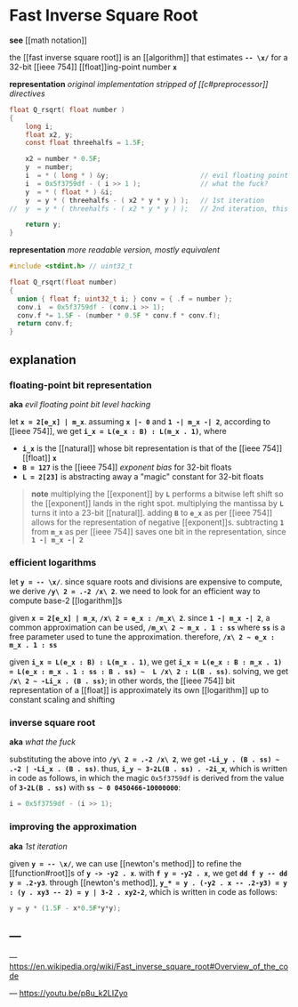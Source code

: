# Fast Inverse Square Root

**see** [[math notation]]

the [[fast inverse square root]] is an [[algorithm]] that estimates **`-- \x/`** for a 32-bit [[ieee 754]] [[float]]ing-point number **`x`**

**representation** _original implementation stripped of [[c#preprocessor]] directives_

```c
float Q_rsqrt( float number )
{
    long i;
    float x2, y;
    const float threehalfs = 1.5F;

    x2 = number * 0.5F;
    y  = number;
    i  = * ( long * ) &y;                       // evil floating point bit level hacking
    i  = 0x5f3759df - ( i >> 1 );               // what the fuck?
    y  = * ( float * ) &i;
    y  = y * ( threehalfs - ( x2 * y * y ) );   // 1st iteration
//	y  = y * ( threehalfs - ( x2 * y * y ) );   // 2nd iteration, this can be removed

    return y;
}
```

**representation** _more readable version, mostly equivalent_

```c
#include <stdint.h> // uint32_t

float Q_rsqrt(float number)
{
  union { float f; uint32_t i; } conv = { .f = number };
  conv.i  = 0x5f3759df - (conv.i >> 1);
  conv.f *= 1.5F - (number * 0.5F * conv.f * conv.f);
  return conv.f;
}
```

## explanation

### floating-point bit representation

**aka** _evil floating point bit level hacking_

let **`x = 2[e_x] | m_x`**. assuming **`x |- 0`** and **`1 -| m_x -| 2`**, according to [[ieee 754]], we get **`i_x = L(e_x : B) : L(m_x . 1)`**, where

- **`i_x`** is the [[natural]] whose bit representation is that of the [[ieee 754]] [[float]] **`x`**
- **`B = 127`** is the [[ieee 754]] _exponent bias_ for 32-bit floats
- **`L = 2[23]`** is abstracting away a "magic" constant for 32-bit floats

> **note** multiplying the [[exponent]] by **`L`** performs a bitwise left shift so the [[exponent]] lands in the right spot. multiplying the mantissa by **`L`** turns it into a 23-bit [[natural]]. adding **`B`** to **`e_x`** as per [[ieee 754]] allows for the representation of negative [[exponent]]s. subtracting **`1`** from **`m_x`** as per [[ieee 754]] saves one bit in the representation, since **`1 -| m_x -| 2`**

### efficient logarithms

let **`y = -- \x/`**. since square roots and divisions are expensive to compute, we derive **`/y\ 2 = .-2 /x\ 2`**. we need to look for an efficient way to compute base-2 [[logarithm]]s

given **`x = 2[e_x] | m_x`**, **`/x\ 2 = e_x : /m_x\ 2`**. since **`1 -| m_x -| 2`**, a common approximation can be used, **`/m_x\ 2 ~ m_x . 1 : ss`** where **`ss`** is a free parameter used to tune the approximation. therefore, **`/x\ 2 ~ e_x : m_x . 1 : ss`**

given **`i_x = L(e_x : B) : L(m_x . 1)`**, we get **`i_x = L(e_x : B : m_x . 1) = L(e_x : m_x . 1 : ss : B . ss) ~  L /x\ 2 : L(B . ss)`**. solving, we get **`/x\ 2 ~ -Li_x . (B . ss)`**; in other words, the [[ieee 754]] bit representation of a [[float]] is approximately its own [[logarithm]] up to constant scaling and shifting

### inverse square root

**aka** _what the fuck_

substituting the above into **`/y\ 2 = .-2 /x\ 2`**, we get **`-Li_y . (B . ss) ~ .-2 | -Li_x . (B . ss)`**. thus, **`i_y ~ 3-2L(B . ss) . -2i_x`**, which is written in code as follows, in which the magic `0x5f3759df` is derived from the value of **`3-2L(B . ss)`** with **`ss ~ 0 0450466-10000000`**:

```c
i = 0x5f3759df - (i >> 1);
```

### improving the approximation

**aka** _1st iteration_

given **`y = -- \x/`**, we can use [[newton's method]] to refine the [[function#root]]s of **`y -> -y2 . x`**. with **`f y = -y2 . x`**, we get **`dd f y -- dd y = .2-y3`**. through [[newton's method]], **`y_* = y . (-y2 . x -- .2-y3) = y : (y . xy3 -- 2) = y | 3-2 . xy2-2`**, which is written in code as follows:

```c
y = y * (1.5F - x*0.5F*y*y);
```

## &mdash;

&mdash; <https://en.wikipedia.org/wiki/Fast_inverse_square_root#Overview_of_the_code>

&mdash; <https://youtu.be/p8u_k2LIZyo>
